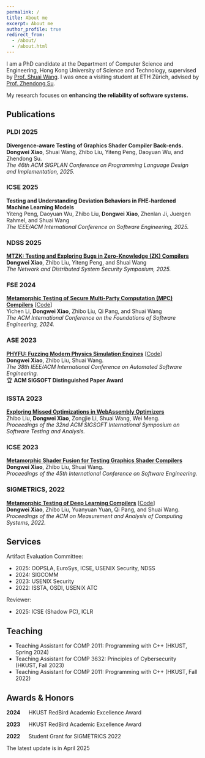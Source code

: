 ```yaml
---
permalink: /
title: About me
excerpt: About me
author_profile: true
redirect_from: 
  - /about/
  - /about.html
---
```

I am a PhD candidate at the Department of Computer Science and Engineering, Hong Kong University of Science and Technology, supervised by [Prof. Shuai Wang](https://www.cse.ust.hk/~shuaiw/). I was once a visiting student at ETH Zürich, advised by [Prof. Zhendong Su](https://people.inf.ethz.ch/suz/).

My research focuses on **enhancing the reliability of software systems.**

Publications
------
### PLDI 2025
**Divergence-aware Testing of Graphics Shader Compiler Back-ends.**  
**Dongwei Xiao**, Shuai Wang, Zhibo Liu, Yiteng Peng, Daoyuan Wu, and Zhendong Su.  
*The 46th ACM SIGPLAN Conference on Programming Language Design and Implementation, 2025.*  

### ICSE 2025
**Testing and Understanding Deviation Behaviors in FHE-hardened Machine Learning Models**  
Yiteng Peng, Daoyuan Wu, Zhibo Liu, **Dongwei Xiao**, Zhenlan Ji, Juergen Rahmel, and Shuai Wang  
*The IEEE/ACM International Conference on Software Engineering, 2025.*  

### NDSS 2025 
[**MTZK: Testing and Exploring Bugs in Zero-Knowledge (ZK) Compilers**](https://dx.doi.org/10.14722/ndss.2025.230530)  
**Dongwei Xiao**, Zhibo Liu, Yiteng Peng, and Shuai Wang  
*The Network and Distributed System Security Symposium, 2025.*  

### FSE 2024 
[**Metamorphic Testing of Secure Multi-Party Computation (MPC) Compilers**](https://doi.acm.org/?doi=3643781) [[Code](https://github.com/winnylyc/MT-MPC/)]  
Yichen Li, **Dongwei Xiao**, Zhibo Liu, Qi Pang, and Shuai Wang   
*The ACM International Conference on the Foundations of Software Engineering, 2024.*  

### ASE 2023 
[**PHYFU: Fuzzing Modern Physics Simulation Engines**](https://ieeexplore.ieee.org/document/10298312) [[Code](https://github.com/PhyFuzz/phyfu)]  
**Dongwei Xiao**, Zhibo Liu, Shuai Wang.  
*The 38th IEEE/ACM International Conference on Automated Software Engineering.*  
🏆 **ACM SIGSOFT Distinguished Paper Award**

### ISSTA 2023 
[**Exploring Missed Optimizations in WebAssembly Optimizers**](https://dl.acm.org/doi/10.1145/3597926.3598068)  
Zhibo Liu, **Dongwei Xiao**, Zongjie Li, Shuai Wang, Wei Meng.  
*Proceedings of the 32nd ACM SIGSOFT International Symposium on Software Testing and Analysis.*

### ICSE 2023 
[**Metamorphic Shader Fusion for Testing Graphics Shader Compilers**](https://ieeexplore.ieee.org/document/10172737/)  
**Dongwei Xiao**, Zhibo Liu, Shuai Wang.  
*Proceedings of the 45th International Conference on Software Engineering.*

### SIGMETRICS, 2022
[**Metamorphic Testing of Deep Learning Compilers**](https://dl.acm.org/doi/abs/10.1145/3508035) [[Code](https://github.com/Wilbur-Django/Testing-DNN-Compilers)]  
**Dongwei Xiao**, Zhibo Liu, Yuanyuan Yuan, Qi Pang, and Shuai Wang.  
*Proceedings of the ACM on Measurement and Analysis of Computing Systems, 2022.*

Services
------
Artifact Evaluation Committee:
 - 2025: OOPSLA, EuroSys, ICSE, USENIX Security, NDSS
 - 2024: SIGCOMM
 - 2023: USENIX Security
 - 2022: ISSTA, OSDI, USENIX ATC  

Reviewer:
 - 2025: ICSE (Shadow PC), ICLR

Teaching
------
 * Teaching Assistant for COMP 2011: Programming with C++ (HKUST, Spring 2024)
 * Teaching Assistant for COMP 3632: Principles of Cybersecurity (HKUST, Fall 2023) 
 * Teaching Assistant for COMP 2011: Programming with C++ (HKUST, Fall 2022) 
    
Awards & Honors
------
**2024** &emsp; HKUST RedBird Academic Excellence Award

**2023** &emsp; HKUST RedBird Academic Excellence Award

**2022** &emsp; Student Grant for SIGMETRICS 2022

<!--
Technical Skills
------
**Programming/Scripting** &emsp; Python, Java, C/C++
-->


The latest update is in April 2025

<script type="text/javascript" id="clustrmaps" src="//clustrmaps.com/map_v2.js?d=tL7XgyZw0CuieKyBQm3coLs2JdWiwgfF236zkA_oBto&cl=ffffff&w=a"></script>
